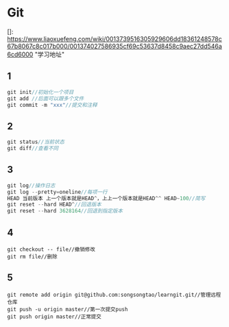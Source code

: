 # Git

[]: https://www.liaoxuefeng.com/wiki/0013739516305929606dd18361248578c67b8067c8c017b000/001374027586935cf69c53637d8458c9aec27dd546a6cd6000	"学习地址"

## 1

```c
git init//初始化一个项目
git add //后面可以跟多个文件
git commit -m "xxx"//提交和注释
```

## 2

```c
git status//当前状态
git diff//查看不同
```

## 3

```c
git log//操作日志
git log --pretty=oneline//每项一行
HEAD 当前版本 上一个版本就是HEAD^，上上一个版本就是HEAD^^ HEAD~100//简写
git reset --hard HEAD^//回退版本
git reset --hard 3628164//回退到指定版本
```

## 4

```
git checkout -- file//撤销修改
git rm file//删除
```

## 5

```
git remote add origin git@github.com:songsongtao/learngit.git//管理远程仓库
git push -u origin master//第一次提交push
git push origin master//正常提交
```

